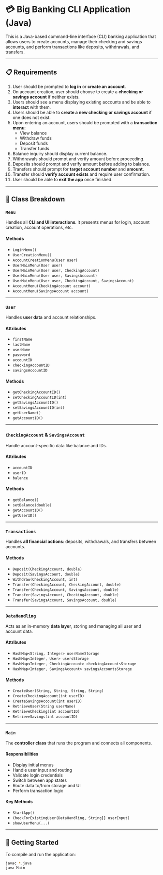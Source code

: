 # 💳 Big Banking CLI Application (Java)

This is a Java-based command-line interface (CLI) banking application that allows users to create accounts, manage their checking and savings accounts, and perform transactions like deposits, withdrawals, and transfers.

---

## 📋 Requirements

1. User should be prompted to **log in** or **create an account**.
2. On account creation, user should choose to create a **checking or savings account** if neither exists.
3. Users should see a menu displaying existing accounts and be able to **interact** with them.
4. Users should be able to **create a new checking or savings account** if one does not exist.
5. Upon entering an account, users should be prompted with a **transaction menu**:
    - View balance
    - Withdraw funds
    - Deposit funds
    - Transfer funds
6. Balance inquiry should display current balance.
7. Withdrawals should prompt and verify amount before proceeding.
8. Deposits should prompt and verify amount before adding to balance.
9. Transfers should prompt for **target account number** and **amount**.
10. Transfer should **verify account exists** and require user confirmation.
11. User should be able to **exit the app** once finished.

---

## 🧱 Class Breakdown

### `Menu`
Handles all **CLI and UI interactions**. It presents menus for login, account creation, account operations, etc.

#### Methods
- `LoginMenu()`
- `UserCreationMenu()`
- `AccountCreationMenu(User user)`
- `UserMainMenu(User user)`
- `UserMainMenu(User user, CheckingAccount)`
- `UserMainMenu(User user, SavingsAccount)`
- `UserMainMenu(User user, CheckingAccount, SavingsAccount)`
- `AccountMenu(CheckingAccount account)`
- `AccountMenu(SavingsAccount account)`

---

### `User`
Handles **user data** and account relationships.

#### Attributes
- `firstName`
- `lastName`
- `userName`
- `password`
- `accountID`
- `checkingAccountID`
- `savingsAccountID`

#### Methods
- `getCheckingAccountID()`
- `setCheckingAccountID(int)`
- `getSavingsAccountID()`
- `setSavingsAccountID(int)`
- `getUserName()`
- `getAccountID()`

---

### `CheckingAccount` & `SavingsAccount`
Handle account-specific data like balance and IDs.

#### Attributes
- `accountID`
- `userID`
- `balance`

#### Methods
- `getBalance()`
- `setBalance(double)`
- `getAccountID()`
- `getUserID()`

---

### `Transactions`
Handles **all financial actions**: deposits, withdrawals, and transfers between accounts.

#### Methods
- `Deposit(CheckingAccount, double)`
- `Deposit(SavingsAccount, double)`
- `Withdraw(CheckingAccount, int)`
- `Transfer(CheckingAccount, CheckingAccount, double)`
- `Transfer(CheckingAccount, SavingsAccount, double)`
- `Transfer(SavingsAccount, CheckingAccount, double)`
- `Transfer(SavingsAccount, SavingsAccount, double)`

---

### `DataHandling`
Acts as an in-memory **data layer**, storing and managing all user and account data.

#### Attributes
- `HashMap<String, Integer> userNameStorage`
- `HashMap<Integer, User> usersStorage`
- `HashMap<Integer, CheckingAccount> checkingAccountsStorage`
- `HashMap<Integer, SavingsAccount> savingsAccountsStorage`

#### Methods
- `CreateUser(String, String, String, String)`
- `CreateCheckingAccount(int userID)`
- `CreateSavingsAccount(int userID)`
- `RetrieveUser(String userName)`
- `RetrieveChecking(int accountID)`
- `RetrieveSavings(int accountID)`

---

### `Main`
The **controller class** that runs the program and connects all components.

#### Responsibilities
- Display initial menus
- Handle user input and routing
- Validate login credentials
- Switch between app states
- Route data to/from storage and UI
- Perform transaction logic

#### Key Methods
- `StartApp()`
- `CheckForExistingUser(DataHandling, String[] userInput)`
- `showUserMenu(...)`

---

## 🚀 Getting Started

To compile and run the application:

```bash
javac *.java
java Main
